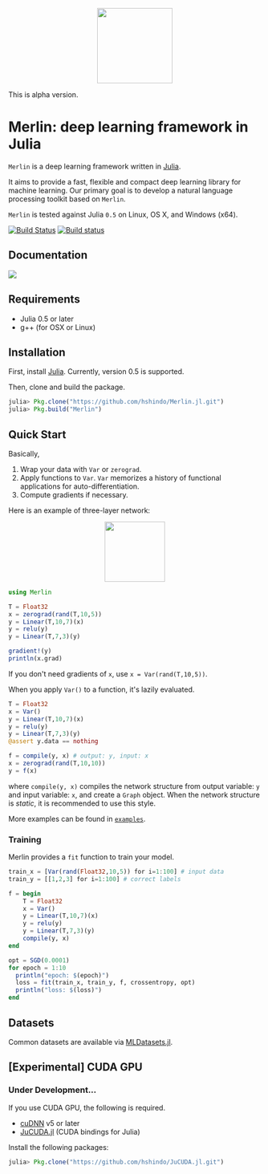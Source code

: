 <p align="center"><img src="https://github.com/hshindo/Merlin.jl/blob/master/Merlin.png" width="150"></p>

This is alpha version.

# Merlin: deep learning framework in Julia

`Merlin` is a deep learning framework written in [Julia](http://julialang.org/).

It aims to provide a fast, flexible and compact deep learning library for machine learning.
Our primary goal is to develop a natural language processing toolkit based on `Merlin`.

`Merlin` is tested against Julia `0.5` on Linux, OS X, and Windows (x64).

[![Build Status](https://travis-ci.org/hshindo/Merlin.jl.svg?branch=master)](https://travis-ci.org/hshindo/Merlin.jl)
[![Build status](https://ci.appveyor.com/api/projects/status/v2u1kyjy61ph0ihn/branch/master?svg=true)](https://ci.appveyor.com/project/hshindo/merlin-jl/branch/master)

## Documentation
[![](https://img.shields.io/badge/docs-latest-blue.svg)](http://hshindo.github.io/Merlin.jl/latest/)

## Requirements
- Julia 0.5 or later
- g++ (for OSX or Linux)

## Installation
First, install [Julia](http://julialang.org/). Currently, version 0.5 is supported.

Then, clone and build the package.
```julia
julia> Pkg.clone("https://github.com/hshindo/Merlin.jl.git")
julia> Pkg.build("Merlin")
```

## Quick Start
Basically,

1. Wrap your data with `Var` or `zerograd`.
2. Apply functions to `Var`. `Var` memorizes a history of functional applications for auto-differentiation.
3. Compute gradients if necessary.

Here is an example of three-layer network:

<p align="center"><img src="https://github.com/hshindo/Merlin.jl/blob/master/docs/src/assets/feedforward.png" width="120"></p>

```julia
using Merlin

T = Float32
x = zerograd(rand(T,10,5))
y = Linear(T,10,7)(x)
y = relu(y)
y = Linear(T,7,3)(y)

gradient!(y)
println(x.grad)
```
If you don't need gradients of `x`, use `x = Var(rand(T,10,5))`.

When you apply `Var()` to a function, it's lazily evaluated.
```julia
T = Float32
x = Var()
y = Linear(T,10,7)(x)
y = relu(y)
y = Linear(T,7,3)(y)
@assert y.data == nothing

f = compile(y, x) # output: y, input: x
x = zerograd(rand(T,10,10))
y = f(x)
```
where `compile(y, x)` compiles the network structure from output variable: `y` and input variable: `x`, and create a `Graph` object.
When the network structure is *static*, it is recommended to use this style.

More examples can be found in [`examples`](examples/).

<!---
### Example2: Recurrent Neural Network (RNN)
<p align="center"><img src="https://github.com/hshindo/Merlin.jl/blob/master/docs/src/assets/rnn.png" width="270"></p>

Dynamic network structures such as recurrent neural network (RNN) can be easily described with Julia's standard control-flow constructs (`for`, `if`, etc.).

```julia
using Merlin

T = Float32
f_h = @graph ... # function for hidden unit
f_y = @graph ... # function for output unit

h = Var(rand(T,50,1)) # initial hidden vector
xs = [constant(rand(T,50,1)) for i=1:10] # input data
ys = map(xs) do x
    c = concat(1, x, h) # concatanate x and h along the first dimension.
    h = f_h(c)
    f_y(h)
end
```
-->

### Training
Merlin provides a `fit` function to train your model.
```julia
train_x = [Var(rand(Float32,10,5)) for i=1:100] # input data
train_y = [[1,2,3] for i=1:100] # correct labels

f = begin
    T = Float32
    x = Var()
    y = Linear(T,10,7)(x)
    y = relu(y)
    y = Linear(T,7,3)(y)
    compile(y, x)
end

opt = SGD(0.0001)
for epoch = 1:10
  println("epoch: $(epoch)")
  loss = fit(train_x, train_y, f, crossentropy, opt)
  println("loss: $(loss)")
end
```

## Datasets
Common datasets are available via [MLDatasets.jl](https://github.com/JuliaML/MLDatasets.jl).

## [Experimental] CUDA GPU
### Under Development...
If you use CUDA GPU, the following is required.
- [cuDNN](https://developer.nvidia.com/cudnn) v5 or later
- [JuCUDA.jl](https://github.com/hshindo/JuCUDA.jl.git) (CUDA bindings for Julia)

Install the following packages:
```julia
julia> Pkg.clone("https://github.com/hshindo/JuCUDA.jl.git")
```
